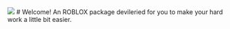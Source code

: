 <img src='https://files.gitbook.com/v0/b/gitbook-x-prod.appspot.com/o/spaces%2FVEXcqIo3GIkydSnVotrP%2Fuploads%2FJ4i3q0tVcEiO1uUskNnn%2Fdefault-page-cover-K4LPTE6Y.png?alt=media&token=70a7b232-37ff-4011-9944-39ce5866188d'>
# Welcome!
An ROBLOX package devileried for you to make your hard work a little bit easier.
